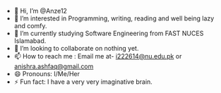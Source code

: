 - 👋 Hi, I’m @Anze12
- 👀 I’m interested in Programming, writing, reading and well being lazy and comfy.
- 🌱 I’m currently studying Software Engineering from FAST NUCES Islamabad.
- 💞️ I’m looking to collaborate on nothing yet.
- 📫 How to reach me : Email me at- i222614@nu.edu.pk or anishra.ashfaq@gmail.com 
- 😄 Pronouns: I/Me/Her
- ⚡ Fun fact: I have a very very imaginative brain.

<!---
Anze12/Anze12 is a ✨ special ✨ repository because its `README.md` (this file) appears on your GitHub profile.
You can click the Preview link to take a look at your changes.
--->
